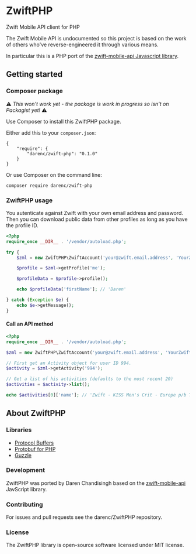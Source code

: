 ZwiftPHP
========

Zwift Mobile API client for PHP

The Zwift Mobile API is undocumented so this project is based on the work of others who've reverse-engineered it through various means.

In particular this is a PHP port of the [zwift-mobile-api Javascript library](https://github.com/Ogadai/zwift-mobile-api).

## Getting started

### Composer package

:warning: *This won't work yet - the package is work in progress so isn't on Packagist yet!* :warning:

Use Composer to install this ZwiftPHP package.

Either add this to your `composer.json`:

```
{
    "require": {
        "darenc/zwift-php": "0.1.0"
    }
}
```

Or use Composer on the command line:

```
composer require darenc/zwift-php
```

### ZwiftPHP usage

You autenticate against Zwift with your own email address and password. Then you can download public
data from other profiles as long as you have the profile ID. 

```php
<?php
require_once __DIR__ . '/vendor/autoload.php';

try {
    $zml = new ZwiftPHP\ZwiftAccount('your@zwift.email.address', 'YourZwiftPassword');

    $profile = $zml->getProfile('me');

    $profileData = $profile->profile();

    echo $profileData['firstName']; // 'Daren'

} catch (Exception $e) {
    echo $e->getMessage();
}
```

#### Call an API method

```php
<?php
require_once __DIR__ . '/vendor/autoload.php';

$zml = new ZwiftPHP\ZwiftAccount('your@zwift.email.address', 'YourZwiftPassword');

// First get an Activity object for user ID 994.
$activity = $zml->getActivity('994');

// Get a list of his activities (defaults to the most recent 20)
$activities = $activity->list();

echo $activities[0]['name']; // 'Zwift - KISS Men's Crit - Europe p/b Tacx'

```

## About ZwiftPHP
### Libraries
- [Protocol Buffers](https://github.com/google/protobuf)
- [Protobuf for PHP](https://github.com/protobuf-php/protobuf)
- [Guzzle](http://docs.guzzlephp.org/en/stable/)

### Development
ZwiftPHP was ported by Daren Chandisingh based on the [zwift-mobile-api](https://github.com/Ogadai/zwift-mobile-api) JavScript library.

### Contributing
For issues and pull requests see the darenc/ZwiftPHP repository.

### License
The ZwiftPHP library is open-source software licensed under MIT license.


